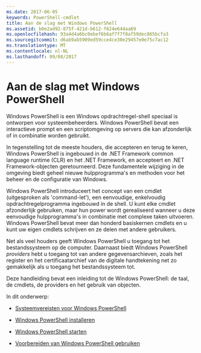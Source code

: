 ```yaml
---
ms.date: 2017-06-05
keywords: PowerShell-cmdlet
title: Aan de slag met Windows PowerShell
ms.assetid: b0e2ad92-875f-421d-b612-f624e644aa69
ms.openlocfilehash: 93a4d4a6bc0ebef6b6af7f7f8af59dec865bcfa3
ms.sourcegitcommit: d6ab9ab5909ed59cce4ce30e29457e0e75c7ac12
ms.translationtype: MT
ms.contentlocale: nl-NL
ms.lasthandoff: 09/08/2017
---
```

# <a name="getting-started-with-windows-powershell"></a>Aan de slag met Windows PowerShell
Windows PowerShell is een Windows opdrachtregel-shell speciaal is ontworpen voor systeembeheerders. Windows PowerShell bevat een interactieve prompt en een scriptomgeving op servers die kan afzonderlijk of in combinatie worden gebruikt.

In tegenstelling tot de meeste houders, die accepteren en terug te keren, Windows PowerShell is ingebouwd in de .NET Framework common language runtime (CLR) en het .NET Framework, en accepteert en .NET Framework-objecten geretourneerd. Deze fundamentele wijziging in de omgeving biedt geheel nieuwe hulpprogramma's en methoden voor het beheer en de configuratie van Windows.

Windows PowerShell introduceert het concept van een cmdlet (uitgesproken als 'command-let'), een eenvoudige, enkelvoudig opdrachtregelprogramma ingebouwd in de shell. U kunt elke cmdlet afzonderlijk gebruiken, maar hun power wordt gerealiseerd wanneer u deze eenvoudige hulpprogramma's in combinatie met complexe taken uitvoeren. Windows PowerShell bevat meer dan honderd basiskernen cmdlets en u kunt uw eigen cmdlets schrijven en ze delen met andere gebruikers.

Net als veel houders geeft Windows PowerShell u toegang tot het bestandssysteem op de computer. Daarnaast biedt Windows PowerShell *providers* hebt u toegang tot van andere gegevensarchieven, zoals het register en het certificaatarchief van de digitale handtekening net zo gemakkelijk als u toegang het bestandssysteem tot.

Deze handleiding bevat een inleiding tot de Windows PowerShell: de taal, de cmdlets, de providers en het gebruik van objecten.

In dit onderwerp:

- [Systeemvereisten voor Windows PowerShell](../setup/Windows-PowerShell-System-Requirements.md)

- [Windows PowerShell installeren](../setup/Installing-Windows-PowerShell.md)

- [Windows PowerShell starten](../setup/Starting-Windows-PowerShell.md)

- [Voorbereiden van Windows PowerShell gebruiken](Getting-Ready-to-Use-Windows-PowerShell.md)

